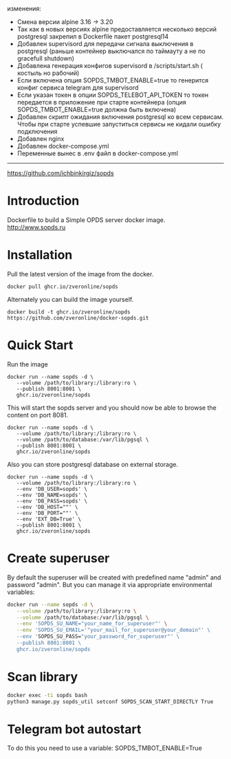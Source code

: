 изменения:
- Смена версии alpine 3.16 -> 3.20
- Так как в новых версиях alpine предоставляется несколько версий postgresql закрепил в Dockerfile пакет postgresql14
- Добавлен supervisord для передачи сигнала выключения в postgresql (раньше контейнер выключался по таймауту а не по gracefull shutdown)
- Добавлена генерация конфигов supervisord в /scripts/start.sh ( костыль но рабочий)
- Если включена опция SOPDS_TMBOT_ENABLE=true то генерится конфиг сервиса telegram для supervisord
- Если указан токен в опции SOPDS_TELEBOT_API_TOKEN то токен передается в приложение при старте контейнера (опция SOPDS_TMBOT_ENABLE=true должна быть включена)
- Добавлен скрипт ожидания включения postgresql ко всем сервисам. Чтобы при старте успевшие запуститься сервисы не кидали ошибку подключения
- Добавлен nginx
- Добавлен docker-compose.yml
- Переменные вынес в .env файл в docker-compose.yml
---------------------------------------------------------------
https://github.com/ichbinkirgiz/sopds


# Introduction

Dockerfile to build a Simple OPDS server docker image.
http://www.sopds.ru

# Installation

Pull the latest version of the image from the docker.

```
docker pull ghcr.io/zveronline/sopds
```

Alternately you can build the image yourself.

```
docker build -t ghcr.io/zveronline/sopds https://github.com/zveronline/docker-sopds.git
```

# Quick Start

Run the image

```
docker run --name sopds -d \
   --volume /path/to/library:/library:ro \
   --publish 8001:8001 \
   ghcr.io/zveronline/sopds
```

This will start the sopds server and you should now be able to browse the content on port 8081.

```
docker run --name sopds -d \
   --volume /path/to/library:/library:ro \
   --volume /path/to/database:/var/lib/pgsql \
   --publish 8001:8001 \
   ghcr.io/zveronline/sopds
```

Also you can store postgresql database on external storage.

```
docker run --name sopds -d \
   --volume /path/to/library:/library:ro \
   --env 'DB_USER=sopds' \
   --env 'DB_NAME=sopds' \
   --env 'DB_PASS=sopds' \
   --env 'DB_HOST=""' \
   --env 'DB_PORT=""' \
   --env 'EXT_DB=True' \
   --publish 8001:8001 \
   ghcr.io/zveronline/sopds
```


# Create superuser

By default the superuser will be created with predefined name "admin" and password "admin". But you can manage it via appropriate environmental variables:
```bash
docker run --name sopds -d \
   --volume /path/to/library:/library:ro \
   --volume /path/to/database:/var/lib/pgsql \
   --env 'SOPDS_SU_NAME="your_name_for_superuser"' \
   --env 'SOPDS_SU_EMAIL='"your_mail_for_superuser@your_domain"' \
   --env 'SOPDS_SU_PASS="your_password_for_superuser"' \
   --publish 8001:8001 \
   ghcr.io/zveronline/sopds
```

# Scan library

```bash
docker exec -ti sopds bash
python3 manage.py sopds_util setconf SOPDS_SCAN_START_DIRECTLY True
```

# Telegram bot autostart

To do this you need to use a variable:
SOPDS_TMBOT_ENABLE=True
